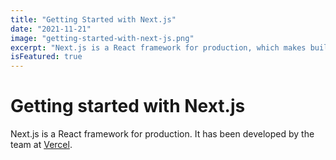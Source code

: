 ```yaml
---
title: "Getting Started with Next.js"
date: "2021-11-21"
image: "getting-started-with-next-js.png"
excerpt: "Next.js is a React framework for production, which makes building full stack applications easy!"
isFeatured: true
---
```


# Getting started with Next.js

Next.js is a React framework for production. It has been developed by the team at [Vercel](https://vercel.com/).